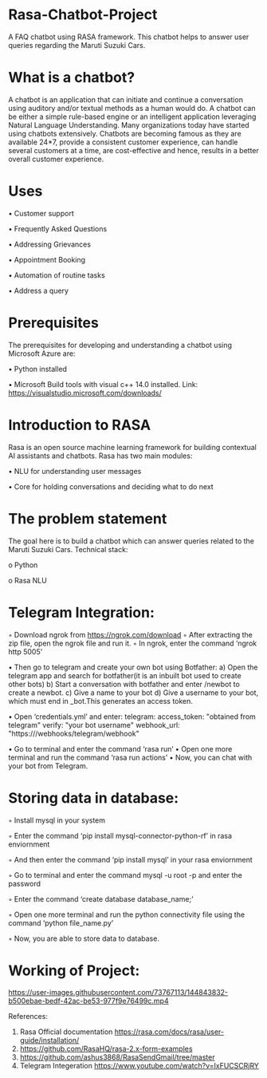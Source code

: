 # Rasa-Chatbot-Project

A FAQ chatbot using RASA framework. This chatbot helps to answer user queries regarding the Maruti Suzuki Cars.
# What is a chatbot?
A chatbot is an application that can initiate and continue a conversation using auditory and/or textual methods as a human would do. A chatbot can be either a simple rule-based engine or an intelligent application leveraging Natural Language Understanding. Many organizations today have started using chatbots extensively. Chatbots are becoming famous as they are available 24*7, provide a consistent customer experience, can handle several customers at a time, are cost-effective and hence, results in a better overall customer experience.
# Uses
•	Customer support

•	Frequently Asked Questions

•	Addressing Grievances

•	Appointment Booking

•	Automation of routine tasks

•	Address a query

# Prerequisites
The prerequisites for developing and understanding a chatbot using Microsoft Azure are:

•	Python installed

•	Microsoft Build tools with visual c++ 14.0 installed. Link: https://visualstudio.microsoft.com/downloads/

# Introduction to RASA
Rasa is an open source machine learning framework for building contextual AI assistants and chatbots.
Rasa has two main modules:

•	NLU for understanding user messages 

•	Core for holding conversations and deciding what to do next 

# The problem statement
The goal here is to build a chatbot which can answer queries related to the Maruti Suzuki Cars.
Technical stack:

o	Python

o	Rasa NLU

# Telegram Integration:
◦	Download ngrok from https://ngrok.com/download
◦	After extracting the zip file, open the ngrok file and run it.
◦	In ngrok, enter the command ‘ngrok http 5005’

•	Then go to telegram and create your own bot using Botfather:
a)	Open the telegram app and search for botfather(it is an inbuilt bot used to create other bots)
b)	Start a conversation with botfather and enter /newbot to create a newbot.
c)	Give a name to your bot
d)	Give a username to your bot, which must end in _bot.This generates an access token.

•	Open ‘credentials.yml’ and enter:
telegram:
access_token: "obtained from telegram"
verify: "your bot username"
webhook_url: "https://<ngrokurl>/webhooks/telegram/webhook"

•	Go to terminal and enter the command ‘rasa run’
•	Open one more terminal and run the command ‘rasa run actions’
•	Now, you can chat with your bot from Telegram.

# Storing data in database:
◦	Install mysql in your system
 
◦	Enter the command ‘pip install mysql-connector-python-rf’ in rasa enviornment
 
◦	And then enter the command ‘pip install mysql’ in your rasa enviornment	
 
◦	Go to terminal and enter the command mysql -u root -p and enter the password
 
◦	Enter the command ‘create database database_name;’
 
◦	Open one more terminal and run the python connectivity file using the command ‘python file_name.py’
 
◦ Now, you are able to store data to database.

# Working of Project:


https://user-images.githubusercontent.com/73767113/144843832-b500ebae-bedf-42ac-be53-977f9e76499c.mp4



References:
1.	Rasa Official documentation https://rasa.com/docs/rasa/user-guide/installation/
2.	https://github.com/RasaHQ/rasa-2.x-form-examples
3. https://github.com/ashus3868/RasaSendGmail/tree/master
4. Telegram Integeration https://www.youtube.com/watch?v=IxFUCSCRjRY


 
